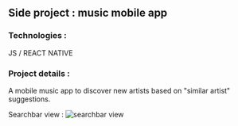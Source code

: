 ## Side project : music mobile app

### Technologies :
JS / REACT NATIVE

### Project details :
A mobile music app to discover new artists based on "similar artist" suggestions.

Searchbar view :
![searchbar view](https://i.imgur.com/b1sQcYK.jpg)
